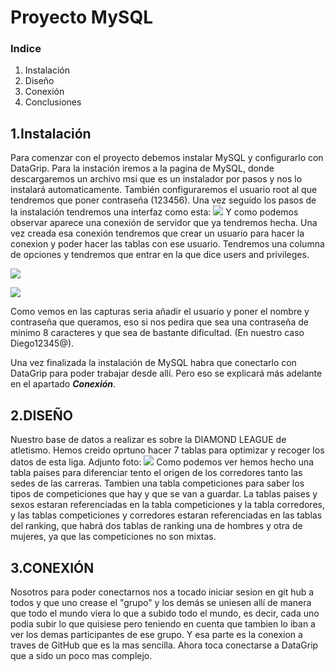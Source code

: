 # Proyecto MySQL
### Indice
1. Instalación
2. Diseño
3. Conexión
4. Conclusiones

## 1.Instalación
Para comenzar con el proyecto debemos instalar MySQL y configurarlo con DataGrip. Para la 
instación iremos a la pagina de MySQL, donde descargaremos un archivo msi que es un instalador 
por pasos y nos lo instalará automaticamente. También configuraremos el usuario root al que 
tendremos que poner contraseña (123456). Una vez seguido los pasos de la instalación tendremos
una interfaz como esta:
![](../Capturas%20MD/1.png)
Y como podemos observar aparece una conexión de servidor que ya tendremos hecha. Una vez
creada esa conexión tendremos que crear un usuario para hacer la conexion y poder hacer las 
tablas con ese usuario. Tendremos una columna de opciones y tendremos que entrar en la que dice
users and privileges.

![](../Capturas%20MD/2.png)

![](../Capturas%20MD/3.png)

Como  vemos en las capturas seria añadir el usuario y poner el nombre y contraseña que queramos,
eso si nos pedira que sea una contraseña de minimo 8 caracteres y que sea de bastante dificultad.
(En nuestro caso Diego12345@).

Una vez finalizada la instalación de MySQL habra que conectarlo con DataGrip para poder trabajar
desde allí. Pero eso se explicará más adelante en el apartado **_Conexión_**.

## 2.DISEÑO
Nuestro base de datos a realizar es sobre la DIAMOND LEAGUE de atletismo. Hemos 
creido oprtuno hacer 7 tablas para optimizar y recoger los datos de esta liga. Adjunto foto:
![](../Capturas%20MD/Whats.jpg)
Como podemos ver hemos hecho una tabla paises para diferenciar tento el origen de los 
corredores tanto las sedes de las carreras. Tambien una tabla competiciones para saber los 
tipos de competiciones que hay y que se van a guardar.
La tablas paises y sexos estaran referenciadas en la tabla competiciones y la tabla corredores, y las tablas competiciones 
y corredores estaran referenciadas en las tablas del ranking, que habrá dos tablas de ranking 
una de hombres y otra de mujeres, ya que las competiciones no son mixtas.

## 3.CONEXIÓN
Nosotros para poder conectarnos nos a tocado iniciar sesion en git hub a todos y que uno crease el "grupo" y los demás
se uniesen allí de manera que todo el mundo viera lo que a subido todo el mundo, es decir, cada uno podia subir lo que quisiese
pero teniendo en cuenta que tambien lo iban a ver los demas participantes de ese grupo. Y esa parte es la conexion a traves de 
GitHub que es la mas sencilla. Ahora toca conectarse a DataGrip que a sido un poco mas complejo.


